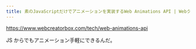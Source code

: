 ```yaml
---
title: 素のJavaScriptだけでアニメーションを実装するWeb Animations API | Webクリエイターボックス
---
```


https://www.webcreatorbox.com/tech/web-animations-api

JS からでもアニメーション手軽にできるんだ。

